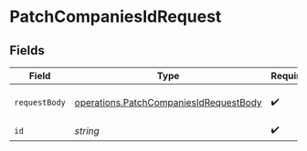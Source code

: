 # PatchCompaniesIdRequest


## Fields

| Field                                                                                            | Type                                                                                             | Required                                                                                         | Description                                                                                      |
| ------------------------------------------------------------------------------------------------ | ------------------------------------------------------------------------------------------------ | ------------------------------------------------------------------------------------------------ | ------------------------------------------------------------------------------------------------ |
| `requestBody`                                                                                    | [operations.PatchCompaniesIdRequestBody](../../models/operations/patchcompaniesidrequestbody.md) | :heavy_check_mark:                                                                               | Updated company details.                                                                         |
| `id`                                                                                             | *string*                                                                                         | :heavy_check_mark:                                                                               | N/A                                                                                              |